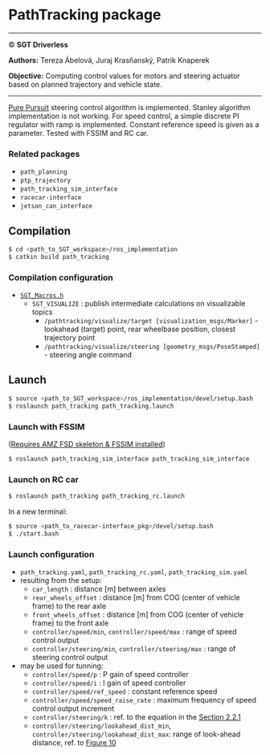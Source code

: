 # **PathTracking package**

___

© **SGT Driverless**

**Authors:** Tereza Ábelová, Juraj Krasňanský, Patrik Knaperek

**Objective:** Computing control values for motors and steering actuator based on planned trajectory and vehicle state.

___

[Pure Pursuit](https://drive.google.com/file/d/1ObsUo9i07dW73RavOTAYJBq5Mh6H2AWu/view?usp=share_link) steering control algorithm is implemented. Stanley algorithm implementation is not working. For speed control, a simple discrete PI regulator with ramp is implemented. Constant reference speed is given as a parameter. Tested with FSSIM and RC car.

### Related packages
* `path_planning`
* `ptp_trajectory`
* `path_tracking_sim_interface`
* `racecar-interface`
* `jetson_can_interface`

## Compilation
```sh
$ cd <path_to_SGT_workspace>/ros_implementation
$ catkin build path_tracking
```

### Compilation configuration
* [`SGT_Macros.h`](../SGT_Macros.h)
	* `SGT_VISUALIZE` : publish intermediate calculations on visualizable topics
        - `/pathtracking/visualize/target [visualization_msgs/Marker]` - lookahead (target) point, rear wheelbase position,  closest trajectory point
        - `/pathtracking/visualize/steering [geometry_msgs/PoseStamped]` - steering angle command

## Launch
```sh
$ source <path_to_SGT_workspace>/ros_implementation/devel/setup.bash
$ roslaunch path_tracking path_tracking.launch
```
### Launch with FSSIM 
([Requires AMZ FSD skeleton & FSSIM installed](https://gitlab.com/sgt-driverless/simulation/fsd_skeleton/-/blob/sgt-noetic-devel/SGT-DV_install_man.md))
```sh
$ roslaunch path_tracking_sim_interface path_tracking_sim_interface
```
### Launch on RC car
```sh
$ roslaunch path_tracking path_tracking_rc.launch
```

In a new terminal:
```sh
$ source <path_to_racecar-interface_pkg>/devel/setup.bash
$ ./start.bash
```

### Launch configuration
* `path_tracking.yaml`, `path_tracking_rc.yaml`, `path_tracking_sim.yaml`
* resulting from the setup:
    - `car_length` : distance [m] between axles
    - `rear_wheels_offset` : distance [m] from COG (center of vehicle frame) to the rear axle
    - `front_wheels_offset` : distance [m] from COG (center of vehicle frame) to the front axle
    - `controller/speed/min`, `controller/speed/max` : range of speed control output
    - `controller/steering/min`, `controller/steering/max` : range of steering control output
* may be used for tunning:
    - `controller/speed/p` : P gain of speed controller
    - `controller/speed/i` : I gain of speed controller
    - `controller/speed/ref_speed` : constant reference speed
    - `controller/speed/speed_raise_rate` : maximum frequency of speed control output increment
    - `controller/steering/k` : ref. to the equation in the [Section 2.2.1](https://drive.google.com/file/d/1ObsUo9i07dW73RavOTAYJBq5Mh6H2AWu/view?usp=share_link)
    - `controller/steering/lookahead_dist_min`,  `controller/steering/lookahead_dist_max`: range of look-ahead distance, ref. to [Figure 10](https://drive.google.com/file/d/1ObsUo9i07dW73RavOTAYJBq5Mh6H2AWu/view?usp=share_link)